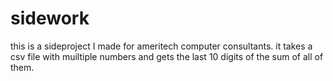 # sidework
this is a sideproject I made for ameritech computer consultants. it takes a csv file with muiltiple numbers and gets the last 10 digits of the sum of all of them.
